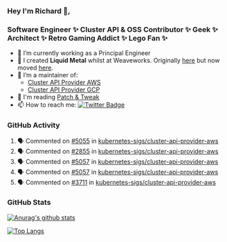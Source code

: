 ### Hey I'm Richard 👋, 

<h3 align="left">Software Engineer ✨ Cluster API & OSS Contributor ✨ Geek ✨ Architect ✨ Retro Gaming Addict ✨ Lego Fan ✨</h3>

- 🔭 I’m currently working as a Principal Engineer
- 📯 I created **Liquid Metal** whilst at Weaveworks. Originally [here](https://github.com/weaveworks-liquidmetal) but now moved [here](https://github.com/liquidmetal-dev).
- 👯 I’m a maintainer of:
  -  [Cluster API Provider AWS](https://github.com/kubernetes-sigs/cluster-api-provider-aws)
  -  [Cluster API Provider GCP](https://github.com/kubernetes-sigs/cluster-api-provider-gcp)
- 💬 I'm reading [Patch & Tweak](https://bjooks.com/products/patch-tweak-exploring-modular-synthesis)
- 📫 How to reach me: [![Twitter Badge](https://img.shields.io/badge/-@fruit_case-00acee?style=flat&logo=Twitter&logoColor=white)](https://twitter.com/intent/follow?screen_name=fruit_case "Follow on Twitter")

### GitHub Activity 

<!--START_SECTION:activity-->
1. 🗣 Commented on [#5055](https://github.com/kubernetes-sigs/cluster-api-provider-aws/pull/5055#issuecomment-2236180639) in [kubernetes-sigs/cluster-api-provider-aws](https://github.com/kubernetes-sigs/cluster-api-provider-aws)
2. 🗣 Commented on [#2855](https://github.com/kubernetes-sigs/cluster-api-provider-aws/issues/2855#issuecomment-2236178518) in [kubernetes-sigs/cluster-api-provider-aws](https://github.com/kubernetes-sigs/cluster-api-provider-aws)
3. 🗣 Commented on [#5057](https://github.com/kubernetes-sigs/cluster-api-provider-aws/pull/5057#issuecomment-2236174164) in [kubernetes-sigs/cluster-api-provider-aws](https://github.com/kubernetes-sigs/cluster-api-provider-aws)
4. 🗣 Commented on [#5057](https://github.com/kubernetes-sigs/cluster-api-provider-aws/pull/5057#issuecomment-2236172417) in [kubernetes-sigs/cluster-api-provider-aws](https://github.com/kubernetes-sigs/cluster-api-provider-aws)
5. 🗣 Commented on [#3711](https://github.com/kubernetes-sigs/cluster-api-provider-aws/issues/3711#issuecomment-2236162698) in [kubernetes-sigs/cluster-api-provider-aws](https://github.com/kubernetes-sigs/cluster-api-provider-aws)
<!--END_SECTION:activity-->

### GitHub Stats

[![Anurag's github stats](https://github-readme-stats.vercel.app/api?username=richardcase&count_private=true&show_icons=true)](https://github.com/anuraghazra/github-readme-stats)

[![Top Langs](https://github-readme-stats.vercel.app/api/top-langs/?username=richardcase&hide=html&layout=compact)](https://github.com/anuraghazra/github-readme-stats)
